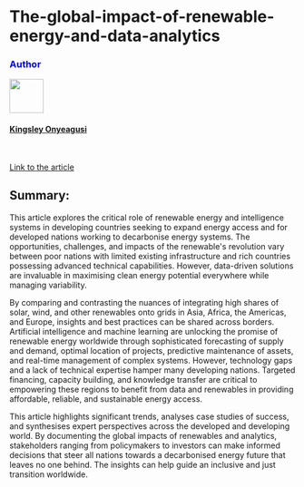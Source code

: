 # The-global-impact-of-renewable-energy-and-data-analytics

<h3 style="color:blue;">Author</h3>
<img src="https://github.com/Kingsoman.png" width="60px;"/>
<h4><a href="https://github.com/Kingsoman">Kingsley Onyeagusi</a></h4>
</br>

<a href="https://www.grin.com/document/1436718">Link to the article</a>

<h2><b></b>Summary:</b></h2>

<p>This article explores the critical role of renewable energy and intelligence systems in developing countries seeking to expand energy access and for developed nations working to decarbonise energy systems. The opportunities, challenges, and impacts of the renewable's revolution vary between poor nations with limited existing infrastructure and rich countries possessing advanced technical capabilities. However, data-driven solutions are invaluable in maximising clean energy potential everywhere while managing variability.

By comparing and contrasting the nuances of integrating high shares of solar, wind, and other renewables onto grids in Asia, Africa, the Americas, and Europe, insights and best practices can be shared across borders. Artificial intelligence and machine learning are unlocking the promise of renewable energy worldwide through sophisticated forecasting of supply and demand, optimal location of projects, predictive maintenance of assets, and real-time management of complex systems. However, technology gaps and a lack of technical expertise hamper many developing nations. Targeted financing, capacity building, and knowledge transfer are critical to empowering these regions to benefit from data and renewables in providing affordable, reliable, and sustainable energy access.

This article highlights significant trends, analyses case studies of success, and synthesises expert perspectives across the developed and developing world. By documenting the global impacts of renewables and analytics, stakeholders ranging from policymakers to investors can make informed decisions that steer all nations towards a decarbonised energy future that leaves no one behind. The insights can help guide an inclusive and just transition worldwide.</p>
